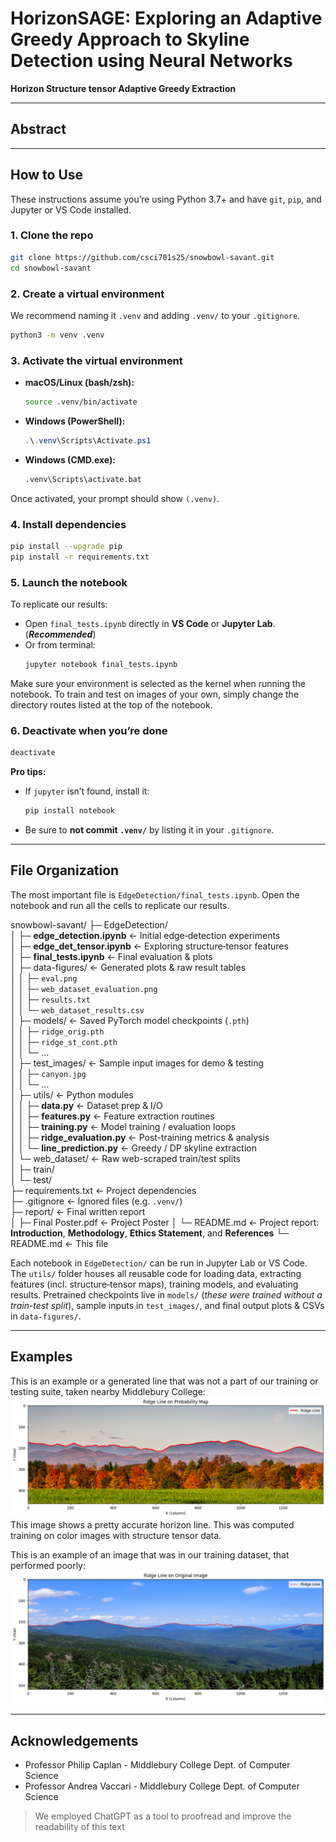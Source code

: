 # HorizonSAGE: Exploring an Adaptive Greedy Approach to Skyline Detection using Neural Networks
**Horizon Structure tensor Adaptive Greedy Extraction**

---
## Abstract

---
## How to Use    
These instructions assume you’re using Python 3.7+ and have `git`, `pip`, and Jupyter or VS Code installed.
### 1. Clone the repo
```bash
git clone https://github.com/csci701s25/snowbowl-savant.git 
cd snowbowl-savant
```
### 2. Create a virtual environment
We recommend naming it `.venv` and adding `.venv/` to your `.gitignore`.
```bash
python3 -m venv .venv
```
### 3. Activate the virtual environment
- **macOS/Linux (bash/zsh):**
  ```bash
  source .venv/bin/activate
  ```
- **Windows (PowerShell):**
  ```powershell
  .\.venv\Scripts\Activate.ps1
  ```
- **Windows (CMD.exe):**
  ```cmd
  .venv\Scripts\activate.bat
  ```
Once activated, your prompt should show `(.venv)`.
### 4. Install dependencies
```bash
pip install --upgrade pip
pip install -r requirements.txt
```
### 5. Launch the notebook
To replicate our results:
- Open `final_tests.ipynb` directly in **VS Code** or **Jupyter Lab**. (***Recommended***)
- Or from terminal:
  ```bash
  jupyter notebook final_tests.ipynb
  ```
Make sure your environment is selected as the kernel when running the notebook.
To train and test on images of your own, simply change the directory routes listed at the top of the notebook.
### 6. Deactivate when you’re done
```bash
deactivate
```
**Pro tips:**
- If `jupyter` isn’t found, install it:
  ```bash
  pip install notebook
  ```
- Be sure to **not commit `.venv/`** by listing it in your `.gitignore`.

---
## File Organization
The most important file is `EdgeDetection/final_tests.ipynb`. Open the notebook and run all the cells to replicate our results.

snowbowl-savant/
├─ EdgeDetection/  
│  ├─ **edge_detection.ipynb**        ← Initial edge‐detection experiments  
│  ├─ **edge_det_tensor.ipynb**       ← Exploring structure‐tensor features  
│  ├─ **final_tests.ipynb**           ← Final evaluation & plots  
│  ├─ data-figures/                   ← Generated plots & raw result tables  
│  │   ├─ `eval.png`  
│  │   ├─ `web_dataset_evaluation.png`  
│  │   ├─ `results.txt`  
│  │   └─ `web_dataset_results.csv`  
│  ├─ models/                         ← Saved PyTorch model checkpoints (`.pth`)  
│  │   ├─ `ridge_orig.pth`  
│  │   ├─ `ridge_st_cont.pth`  
│  │   └─ …  
│  ├─ test_images/                    ← Sample input images for demo & testing  
│  │   ├─ `canyon.jpg`  
│  │   └─ …  
│  ├─ utils/                          ← Python modules  
│  │   ├─ **data.py**                 ← Dataset prep & I/O  
│  │   ├─ **features.py**             ← Feature extraction routines  
│  │   ├─ **training.py**             ← Model training / evaluation loops  
│  │   ├─ **ridge_evaluation.py**     ← Post-training metrics & analysis  
│  │   └─ **line_prediction.py**      ← Greedy / DP skyline extraction  
│  └─ web_dataset/                    ← Raw web-scraped train/test splits  
│      ├─ train/  
│      └─ test/  
├─ requirements.txt                   ← Project dependencies  
├─ .gitignore                         ← Ignored files (e.g. `.venv/`)  
├─ report/                            ← Final written report  
│   ├─ Final Poster.pdf               ← Project Poster
│   └─ README.md                      ← Project report: **Introduction**, **Methodology**, **Ethics Statement**, and **References**
└─ README.md                          ← This file  

Each notebook in `EdgeDetection/` can be run in Jupyter Lab or VS Code. The `utils/` folder houses all reusable code for loading data, extracting features (incl. structure‐tensor maps), training models, and evaluating results. Pretrained checkpoints live in `models/` (*these were trained without a train-test split*), sample inputs in `test_images/`, and final output plots & CSVs in `data-figures/`.

---
## Examples
This is an example or a generated line that was not a part of our training or testing suite, taken nearby Middlebury College:
![Middlebury Mountain Range with Line](/media/midd_line.png)
This image shows a pretty accurate horizon line. This was computed training on color images with structure tensor data.

This is an example of an image that was in our training dataset, that performed poorly:
![Decent line with poor detection in a region](/media/image3_line.png)


---
## Acknowledgements
- Professor Philip Caplan - Middlebury College Dept. of Computer Science
- Professor Andrea Vaccari - Middlebury College Dept. of Computer Science

> We employed ChatGPT as a tool to proofread and improve the readability of this text